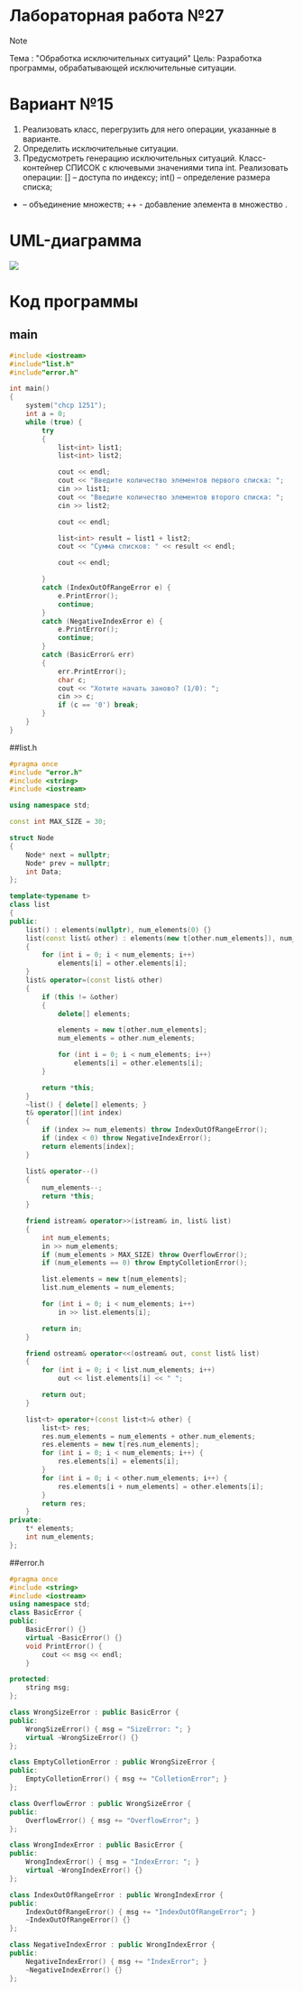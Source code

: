 # Лабораторная работа №27
>[!NOTE]
>Тема : "Обработка исключительных ситуаций"
>Цель: Разработка программы, обрабатывающей исключительные ситуации.

# Вариант №15
1.	Реализовать класс, перегрузить для него операции, указанные в варианте.
2.	Определить исключительные ситуации.
3.	Предусмотреть генерацию исключительных ситуаций.
Класс- контейнер СПИСОК с ключевыми значениями типа int.
Реализовать операции:
[] – доступа по индексу;
int() – определение размера списка;
+ – объединение множеств;
++ - добавление элемента в множество .

# UML-диаграмма
![](https://sun9-28.userapi.com/impg/sgxE1UOkh0OXOTTkhW0kT8WM93QK0oaCEWU3RA/OSImIwAsFoM.jpg?size=1404x562&quality=96&sign=4ff481a50852e93abdf71281ee76d60a&type=album)

# Код программы
## main
```cpp
#include <iostream>
#include"list.h"
#include"error.h"

int main()
{
    system("chcp 1251");
    int a = 0;
    while (true) {
        try
        {
            list<int> list1;
            list<int> list2;

            cout << endl;
            cout << "Введите количество элементов первого списка: ";
            cin >> list1;
            cout << "Введите количество элементов второго списка: ";
            cin >> list2;

            cout << endl;

            list<int> result = list1 + list2;
            cout << "Сумма списков: " << result << endl;

            cout << endl;

        }
        catch (IndexOutOfRangeError e) {
            e.PrintError();
            continue;
        }
        catch (NegativeIndexError e) {
            e.PrintError();
            continue;
        }
        catch (BasicError& err)
        {
            err.PrintError();
            char c;
            cout << "Хотите начать заново? (1/0): ";
            cin >> c;
            if (c == '0') break;
        }
    }
}
```
##list.h
```cpp
#pragma once
#include "error.h"
#include <string>
#include <iostream>

using namespace std;

const int MAX_SIZE = 30;

struct Node
{
    Node* next = nullptr;
    Node* prev = nullptr;
    int Data;
};

template<typename t>
class list
{
public:
    list() : elements(nullptr), num_elements(0) {}
    list(const list& other) : elements(new t[other.num_elements]), num_elements(other.num_elements)
    {
        for (int i = 0; i < num_elements; i++)
            elements[i] = other.elements[i];
    }
    list& operator=(const list& other)
    {
        if (this != &other)
        {
            delete[] elements;

            elements = new t[other.num_elements];
            num_elements = other.num_elements;

            for (int i = 0; i < num_elements; i++)
                elements[i] = other.elements[i];
        }

        return *this;
    }
    ~list() { delete[] elements; }
    t& operator[](int index)
    {
        if (index >= num_elements) throw IndexOutOfRangeError();
        if (index < 0) throw NegativeIndexError();
        return elements[index];
    }

    list& operator--()
    {
        num_elements--;
        return *this;
    }

    friend istream& operator>>(istream& in, list& list)
    {
        int num_elements;
        in >> num_elements;
        if (num_elements > MAX_SIZE) throw OverflowError();
        if (num_elements == 0) throw EmptyColletionError();

        list.elements = new t[num_elements];
        list.num_elements = num_elements;

        for (int i = 0; i < num_elements; i++)
            in >> list.elements[i];

        return in;
    }

    friend ostream& operator<<(ostream& out, const list& list)
    {
        for (int i = 0; i < list.num_elements; i++)
            out << list.elements[i] << " ";

        return out;
    }

    list<t> operator+(const list<t>& other) {
        list<t> res;
        res.num_elements = num_elements + other.num_elements;
        res.elements = new t[res.num_elements];
        for (int i = 0; i < num_elements; i++) {
            res.elements[i] = elements[i];
        }
        for (int i = 0; i < other.num_elements; i++) {
            res.elements[i + num_elements] = other.elements[i];
        }
        return res;
    }
private:
    t* elements;
    int num_elements;
};
```
##error.h
```cpp
#pragma once
#include <string>
#include <iostream>
using namespace std;
class BasicError {
public:
    BasicError() {}
    virtual ~BasicError() {}
    void PrintError() {
        cout << msg << endl;
    }

protected:
    string msg;
};

class WrongSizeError : public BasicError {
public:
    WrongSizeError() { msg = "SizeError: "; }
    virtual ~WrongSizeError() {}
};

class EmptyColletionError : public WrongSizeError {
public:
    EmptyColletionError() { msg += "ColletionError"; }
};

class OverflowError : public WrongSizeError {
public:
    OverflowError() { msg += "OverflowError"; }
};

class WrongIndexError : public BasicError {
public:
    WrongIndexError() { msg = "IndexError: "; }
    virtual ~WrongIndexError() {}
};

class IndexOutOfRangeError : public WrongIndexError {
public:
    IndexOutOfRangeError() { msg += "IndexOutOfRangeError"; }
    ~IndexOutOfRangeError() {}
};

class NegativeIndexError : public WrongIndexError {
public:
    NegativeIndexError() { msg += "IndexError"; }
    ~NegativeIndexError() {}
};
```
